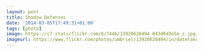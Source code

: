 ```yaml
---
layout: post
title: Shadow Defenses
date: '2014-03-05T17:49:31+01:00'
tags: [photo]
image: https://c7.staticflickr.com/8/7446/13920628494_043d6d3e5e_z.jpg
imageurl: https://www.flickr.com/photos/umbriel/13920628494/in/datetaken-public/
---
```

